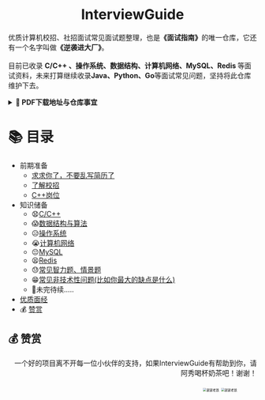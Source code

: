 

<h1 align="center">InterviewGuide</h1>
<div align="left">
    <p>优质计算机校招、社招面试常见面试题整理，也是<strong>《面试指南》</strong>的唯一仓库，它还有一个名字叫做<strong>《逆袭进大厂》</strong>。
    </br>
    <br>目前已收录 <strong>C/C++ 、操作系统、数据结构、计算机网络、MySQL、Redis </strong>等面试资料，未来打算继续收录<strong>Java、Python、Go</strong>等面试常见问题，坚持将此仓库维护下去。</p>
    </div> 



<b><details><summary>:orange_book: PDF下载地址与仓库事宜</summary></b>

 :book:PDF下载方式： 请移步本人公众号『[拓跋阿秀](https://mp.weixin.qq.com/s?__biz=Mzg2MDU0ODM3MA==&mid=100000332&idx=1&sn=9dd24307b7e963174ee8429827542318&chksm=4e25fe3179527727ac563214c69fe6ac354ab4383c652d9b3e9e03d70dc48df4ad929e076ce3#rd)』下回复关键字『**PDF**』即可下载最新PDF版本，不断更新迭代中~

🙏 本仓库脱胎于阿秀 **2021** 年秋招时期总结的面试笔记，我自己也是凭借这份笔记成功体验到一份 **offer 收割机** 的快乐，阿秀秋招总结可看[秋招总结文章](https://mp.weixin.qq.com/s/AYe3tnuOmqR4jdDndDGW-Q)，现将个人笔记整理开源出来，造福每位像我这样的渣渣~

由于本人水平有限，仓库内容如有错误，欢迎提交 **issue**，虚心接受每一位好心人的建议与意见。

另仓库中的全部知识点均来自本人学习总结、读书笔记、经典书籍、网络博文等，阿秀已经尽自己最大能力找到当时搜集面试题时的出处并注明了。如有遗漏与侵权，请 **issue** 提出，感激不尽。

转载请注明出处，不得用于商业目的。

</details>



# 📚 目录

- 前期准备
  - [求求你了，不要乱写简历了](前期准备/求求你了，不要乱写简历了.md)
  - [了解校招](前期准备/了解校招.md)
  - [C++岗位](前期准备/C++岗位)
- 知识储备
  - :anguished:[C/C++](知识储备/C&C++.md)
  - :scream:[数据结构与算法](知识储备/数据结构与算法.md)
  - :disappointed_relieved:[操作系统](知识储备/操作系统)
  - :sob:[计算机网络](知识储备/计算机网络.md) 
  - :pensive:[MySQL](知识储备/MySQL.md)
  - :tired_face:[Redis](#知识储备/Redis.md)
  - :sweat:[常见智力题、情景题](知识储备/常见智力题&情景题)
  - :grin:[常见非技术性问题(比如你最大的缺点是什么)](#知识储备/常见非技术性问题.md)
  - :dog:未完待续.....
- [优质面经](#其余文档/优质面经.md)
- :moneybag: [赞赏](#money)





## :moneybag: 赞赏

<a id="money"></a>

<div align=right>
    <p>一个好的项目离不开每一位小伙伴的支持，如果InterviewGuide有帮助到你，请阿秀喝杯奶茶吧！谢谢！</p>
<figure class="half">
    <img src="https://cdn.jsdelivr.net/gh/forthespada/mediaImage1@1.2.5.4/202012/支付宝赞赏4.png" alt="谢谢老铁" style="right;zoom: 46%;" />
                                                                                                                        <img src="https://cdn.jsdelivr.net/gh/forthespada/mediaImage1@1.2.5.4/202012/微信赞赏4.png" alt="谢谢老铁" style="right;zoom: 45%;" />
                                                                                                                         </figure></div>